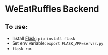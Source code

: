 # WeEatRuffles Backend

## To use:

* Install [Flask](http://flask.pocoo.org): `pip install flask`
* Set env variable: `export FLASK_APP=server.py`
* `flask run`
